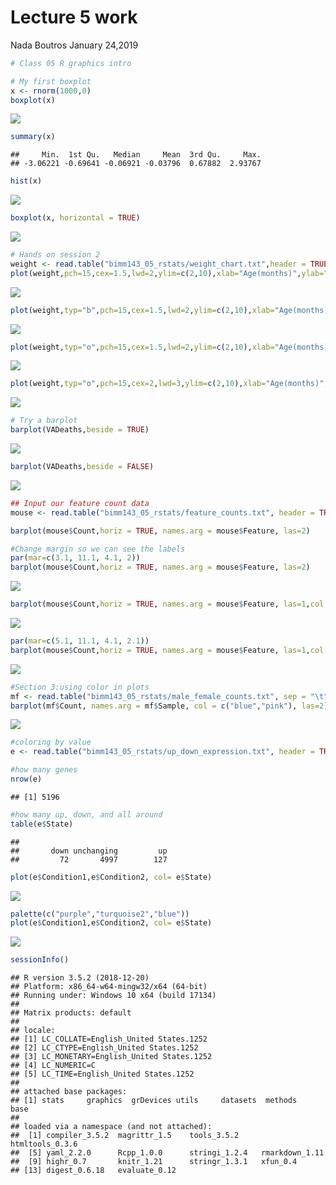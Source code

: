 Lecture 5 work
================
Nada Boutros
January 24,2019

``` r
# Class 05 R graphics intro

# My first boxplot
x <- rnorm(1000,0)
boxplot(x)
```

![](class05_files/figure-markdown_github/unnamed-chunk-1-1.png)

``` r
summary(x)
```

    ##     Min.  1st Qu.   Median     Mean  3rd Qu.     Max. 
    ## -3.06221 -0.69641 -0.06921 -0.03796  0.67882  2.93767

``` r
hist(x)
```

![](class05_files/figure-markdown_github/unnamed-chunk-1-2.png)

``` r
boxplot(x, horizontal = TRUE)
```

![](class05_files/figure-markdown_github/unnamed-chunk-1-3.png)

``` r
# Hands on session 2
weight <- read.table("bimm143_05_rstats/weight_chart.txt",header = TRUE)
plot(weight,pch=15,cex=1.5,lwd=2,ylim=c(2,10),xlab="Age(months)",ylab="Weight(kg)",main="Some title")
```

![](class05_files/figure-markdown_github/unnamed-chunk-1-4.png)

``` r
plot(weight,typ="b",pch=15,cex=1.5,lwd=2,ylim=c(2,10),xlab="Age(months)",ylab="Weight(kg)",main="Baby Weight with Age")
```

![](class05_files/figure-markdown_github/unnamed-chunk-1-5.png)

``` r
plot(weight,typ="o",pch=15,cex=1.5,lwd=2,ylim=c(2,10),xlab="Age(months)",ylab="Weight(kg)",main="Baby Weight with Age")
```

![](class05_files/figure-markdown_github/unnamed-chunk-1-6.png)

``` r
plot(weight,typ="o",pch=15,cex=2,lwd=3,ylim=c(2,10),xlab="Age(months)",ylab="Weight(kg)",main="Baby Weight with Age",col="green")
```

![](class05_files/figure-markdown_github/unnamed-chunk-1-7.png)

``` r
# Try a barplot
barplot(VADeaths,beside = TRUE)
```

![](class05_files/figure-markdown_github/unnamed-chunk-1-8.png)

``` r
barplot(VADeaths,beside = FALSE)
```

![](class05_files/figure-markdown_github/unnamed-chunk-1-9.png)

``` r
## Input our feature count data
mouse <- read.table("bimm143_05_rstats/feature_counts.txt", header = TRUE, sep = "\t")

barplot(mouse$Count,horiz = TRUE, names.arg = mouse$Feature, las=2)

#Change margin so we can see the labels
par(mar=c(3.1, 11.1, 4.1, 2))
barplot(mouse$Count,horiz = TRUE, names.arg = mouse$Feature, las=2)
```

![](class05_files/figure-markdown_github/unnamed-chunk-1-10.png)

``` r
barplot(mouse$Count,horiz = TRUE, names.arg = mouse$Feature, las=1,col = cm.colors(11),ylab="",main = "Number of Features in the Mouse GRCm38 Genome",xlim = c(0,8000))
```

![](class05_files/figure-markdown_github/unnamed-chunk-1-11.png)

``` r
par(mar=c(5.1, 11.1, 4.1, 2.1))
barplot(mouse$Count,horiz = TRUE, names.arg = mouse$Feature, las=1,col = cm.colors(11),main = "Number of Features in the Mouse GRCm38 Genome",xlim = c(0,80000))
```

![](class05_files/figure-markdown_github/unnamed-chunk-1-12.png)

``` r
#Section 3:using color in plots
mf <- read.table("bimm143_05_rstats/male_female_counts.txt", sep = "\t", header = TRUE)
barplot(mf$Count, names.arg = mf$Sample, col = c("blue","pink"), las=2)
```

![](class05_files/figure-markdown_github/unnamed-chunk-1-13.png)

``` r
#coloring by value 
e <- read.table("bimm143_05_rstats/up_down_expression.txt", header = TRUE)

#how many genes
nrow(e)
```

    ## [1] 5196

``` r
#how many up, down, and all around
table(e$State)
```

    ## 
    ##       down unchanging         up 
    ##         72       4997        127

``` r
plot(e$Condition1,e$Condition2, col= e$State)
```

![](class05_files/figure-markdown_github/unnamed-chunk-1-14.png)

``` r
palette(c("purple","turquoise2","blue"))
plot(e$Condition1,e$Condition2, col= e$State)
```

![](class05_files/figure-markdown_github/unnamed-chunk-1-15.png)

``` r
sessionInfo()
```

    ## R version 3.5.2 (2018-12-20)
    ## Platform: x86_64-w64-mingw32/x64 (64-bit)
    ## Running under: Windows 10 x64 (build 17134)
    ## 
    ## Matrix products: default
    ## 
    ## locale:
    ## [1] LC_COLLATE=English_United States.1252 
    ## [2] LC_CTYPE=English_United States.1252   
    ## [3] LC_MONETARY=English_United States.1252
    ## [4] LC_NUMERIC=C                          
    ## [5] LC_TIME=English_United States.1252    
    ## 
    ## attached base packages:
    ## [1] stats     graphics  grDevices utils     datasets  methods   base     
    ## 
    ## loaded via a namespace (and not attached):
    ##  [1] compiler_3.5.2  magrittr_1.5    tools_3.5.2     htmltools_0.3.6
    ##  [5] yaml_2.2.0      Rcpp_1.0.0      stringi_1.2.4   rmarkdown_1.11 
    ##  [9] highr_0.7       knitr_1.21      stringr_1.3.1   xfun_0.4       
    ## [13] digest_0.6.18   evaluate_0.12
